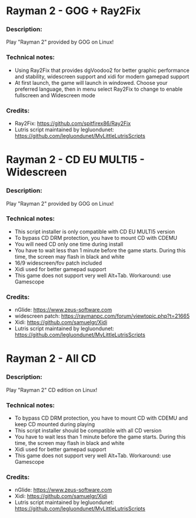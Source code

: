 # Rayman 2 - GOG + Ray2Fix
### Description:
Play "Rayman 2" provided by GOG on Linux!
### Technical notes:
- Using Ray2Fix that provides dgVoodoo2 for better graphic performance and stability, widescreen support and xidi for modern gamepad support
- At first launch, the game will launch in windowed. Choose your preferred language, then in menu select Ray2Fix to change to enable fullscreen and Widescreen mode
### Credits:
- Ray2Fix: https://github.com/spitfirex86/Ray2Fix
- Lutris script maintained by legluondunet: https://github.com/legluondunet/MyLittleLutrisScripts

# Rayman 2 - CD EU MULTI5 - Widescreen
### Description:
Play "Rayman 2" provided by GOG on Linux!
### Technical notes:
- This script installer is only compatible with CD EU MULTI5 version
- To bypass CD DRM protection, you have to mount CD with CDEMU
- You will need CD only one time during install
- You have to wait less than 1 minute before the game starts. During this time, the screen may flash in black and white
- 16/9 widescreen/fov patch included
- Xidi used for better gamepad support
- This game does not support very well Alt+Tab. Workaround: use Gamescope
### Credits:
- nGlide: https://www.zeus-software.com
- widescreen patch: https://raymanpc.com/forum/viewtopic.php?t=21665
- Xidi: https://github.com/samuelgr/Xidi
- Lutris script maintained by legluondunet: https://github.com/legluondunet/MyLittleLutrisScripts

# Rayman 2 - All CD
### Description:
Play "Rayman 2" CD edition on Linux!
### Technical notes:
- To bypass CD DRM protection, you have to mount CD with CDEMU and keep CD mounted during playing
- This script installer should be compatible with all CD version
- You have to wait less than 1 minute before the game starts. During this time, the screen may flash in black and white
- Xidi used for better gamepad support
- This game does not support very well Alt+Tab. Workaround: use Gamescope
### Credits:
- nGlide: https://www.zeus-software.com
- Xidi: https://github.com/samuelgr/Xidi
- Lutris script maintained by legluondunet: https://github.com/legluondunet/MyLittleLutrisScripts
